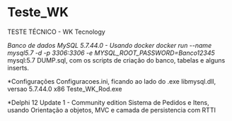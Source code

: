 # Teste_WK
TESTE TÉCNICO - WK Tecnology

*Banco de dados
MySQL 5.7.44.0 - Usando docker
docker run --name mysql5.7 -d -p 3306:3306 -e MYSQL_ROOT_PASSWORD=Banco12345* mysql:5.7
DUMP.sql, com os scripts de criação do banco, tabelas e alguns inserts.

*Configurações
Configuracoes.ini, ficando ao lado do .exe
libmysql.dll, versao 5.7.44.0 x86
Teste_WK_Rod.exe

*Delphi 12 Update 1 - Community edition
Sistema de Pedidos e Itens, usando Orientação a objetos, MVC e camada de persistencia com RTTI

